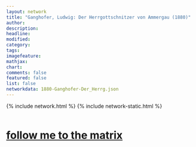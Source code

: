 ```yaml
---
layout: network
title: "Ganghofer, Ludwig: Der Herrgottschnitzer von Ammergau (1880)"
author:
description:
headline:
modified:
category:
tags: 
imagefeature: 
mathjax: 
chart: 
comments: false
featured: false
list: false
networkdata: 1880-Ganghofer-Der_Herrg.json
---
```

{% include network.html %}
{% include network-static.html %}
<div class="row">
  <div class="small-5 small-centered columns"><a href="/matrix376"><h1>follow me to the matrix</h1></a>
</div>
</div>
